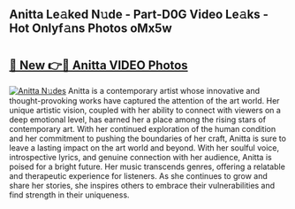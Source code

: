 ## Anitta Le𝚊ked N𝚞de - Part-D0G Video Le𝚊ks - Hot Onlyf𝚊ns Photos oMx5w

# <h2><a href="http://ac36.deff.icu/?id=Anitta">🔗 New 👉🔴 Anitta VIDEO Photos</a></h2>

[![Anitta N𝚞des](https://i.imgur.com/rIISA9y.gif)](http://ac36.deff.icu/?id=Anitta)
Anitta is a contemporary artist whose innovative and thought-provoking works have captured the attention of the art world. Her unique artistic vision, coupled with her ability to connect with viewers on a deep emotional level, has earned her a place among the rising stars of contemporary art. With her continued exploration of the human condition and her commitment to pushing the boundaries of her craft, Anitta is sure to leave a lasting impact on the art world and beyond. With her soulful voice, introspective lyrics, and genuine connection with her audience, Anitta is poised for a bright future. Her music transcends genres, offering a relatable and therapeutic experience for listeners. As she continues to grow and share her stories, she inspires others to embrace their vulnerabilities and find strength in their uniqueness.
